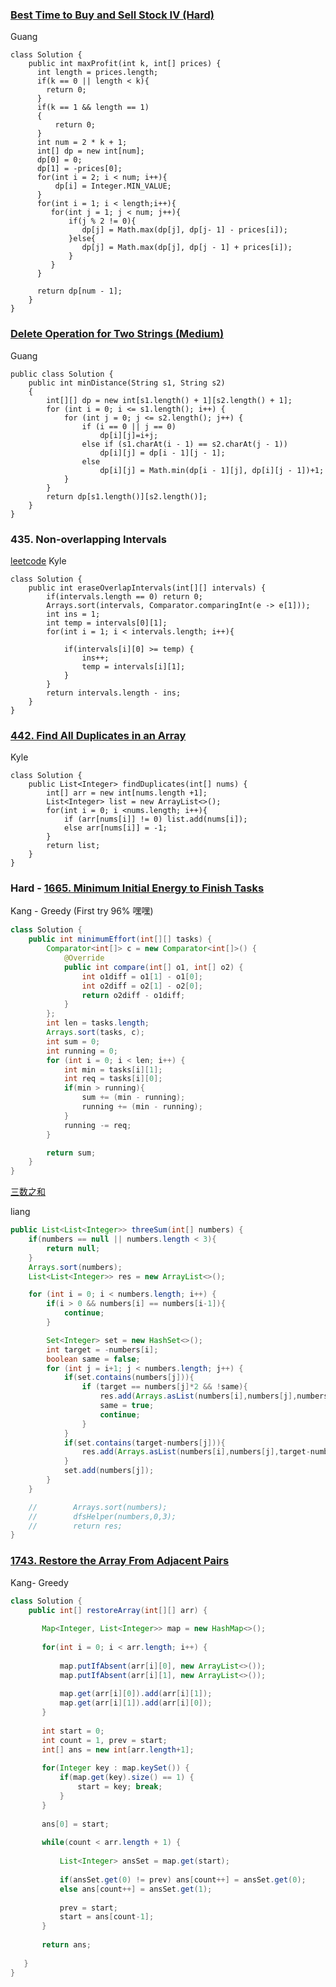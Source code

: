 ### [Best Time to Buy and Sell Stock IV (Hard)](https://leetcode.com/problems/best-time-to-buy-and-sell-stock-iv/description/)
Guang 
```
class Solution {
    public int maxProfit(int k, int[] prices) {
      int length = prices.length;
      if(k == 0 || length < k){
        return 0;
      }  
      if(k == 1 && length == 1)
      {
          return 0;
      }
      int num = 2 * k + 1;
      int[] dp = new int[num]; 
      dp[0] = 0;
      dp[1] = -prices[0];
      for(int i = 2; i < num; i++){
          dp[i] = Integer.MIN_VALUE;
      }
      for(int i = 1; i < length;i++){
         for(int j = 1; j < num; j++){
             if(j % 2 != 0){
                dp[j] = Math.max(dp[j], dp[j- 1] - prices[i]);
             }else{
                dp[j] = Math.max(dp[j], dp[j - 1] + prices[i]);
             }
         }
      }

      return dp[num - 1];
    }
} 

```
### [Delete Operation for Two Strings (Medium)](https://leetcode.com/problems/delete-operation-for-two-strings/description/)
Guang
```
public class Solution {
    public int minDistance(String s1, String s2) 
    {
        int[][] dp = new int[s1.length() + 1][s2.length() + 1];
        for (int i = 0; i <= s1.length(); i++) {
            for (int j = 0; j <= s2.length(); j++) {
                if (i == 0 || j == 0)
                    dp[i][j]=i+j;
                else if (s1.charAt(i - 1) == s2.charAt(j - 1))
                    dp[i][j] = dp[i - 1][j - 1];
                else
                    dp[i][j] = Math.min(dp[i - 1][j], dp[i][j - 1])+1;
            }
        }
        return dp[s1.length()][s2.length()];
    }
}

```

### 435. Non-overlapping Intervals
[leetcode](https://leetcode.com/problems/non-overlapping-intervals/)
Kyle
```
class Solution {
    public int eraseOverlapIntervals(int[][] intervals) {
        if(intervals.length == 0) return 0;
        Arrays.sort(intervals, Comparator.comparingInt(e -> e[1]));
        int ins = 1;
        int temp = intervals[0][1];
        for(int i = 1; i < intervals.length; i++){
            
            if(intervals[i][0] >= temp) {
                ins++;
                temp = intervals[i][1];
            }
        }
        return intervals.length - ins;
    }
}
```
### [442. Find All Duplicates in an Array](https://leetcode.com/problems/find-all-duplicates-in-an-array/)
Kyle
```
class Solution {
    public List<Integer> findDuplicates(int[] nums) {
        int[] arr = new int[nums.length +1];
        List<Integer> list = new ArrayList<>();
        for(int i = 0; i <nums.length; i++){
            if (arr[nums[i]] != 0) list.add(nums[i]);
            else arr[nums[i]] = -1;
        }
        return list;
    }
}
```

### Hard - [1665. Minimum Initial Energy to Finish Tasks](https://leetcode.com/problems/minimum-initial-energy-to-finish-tasks/)
Kang - Greedy (First try 96% 嘿嘿)
```java
class Solution {
    public int minimumEffort(int[][] tasks) {
        Comparator<int[]> c = new Comparator<int[]>() {
            @Override
            public int compare(int[] o1, int[] o2) {
                int o1diff = o1[1] - o1[0];
                int o2diff = o2[1] - o2[0];
                return o2diff - o1diff;
            }
        };
        int len = tasks.length;
        Arrays.sort(tasks, c);
        int sum = 0;
        int running = 0;
        for (int i = 0; i < len; i++) {
            int min = tasks[i][1];
            int req = tasks[i][0];
            if(min > running){
                sum += (min - running);
                running += (min - running);
            }
            running -= req;
        }

        return sum;
    }
}

```

[三数之和](https://www.lintcode.com/problem/57/description "三数之和")

liang 

```java
public List<List<Integer>> threeSum(int[] numbers) {
	if(numbers == null || numbers.length < 3){
		return null;
	}
	Arrays.sort(numbers);
	List<List<Integer>> res = new ArrayList<>();

	for (int i = 0; i < numbers.length; i++) {
		if(i > 0 && numbers[i] == numbers[i-1]){
			continue;
		}

		Set<Integer> set = new HashSet<>();
		int target = -numbers[i];
		boolean same = false;
		for (int j = i+1; j < numbers.length; j++) {
			if(set.contains(numbers[j])){
				if (target == numbers[j]*2 && !same){
					res.add(Arrays.asList(numbers[i],numbers[j],numbers[j]));
					same = true;
					continue;
				}
			}
			if(set.contains(target-numbers[j])){
				res.add(Arrays.asList(numbers[i],numbers[j],target-numbers[j]));
			}
			set.add(numbers[j]);
		}
	}

	//        Arrays.sort(numbers);
	//        dfsHelper(numbers,0,3);
	//        return res;
}
```

### [1743. Restore the Array From Adjacent Pairs](https://leetcode.com/problems/restore-the-array-from-adjacent-pairs/)
Kang- Greedy
```java
class Solution {
    public int[] restoreArray(int[][] arr) {
       
       Map<Integer, List<Integer>> map = new HashMap<>();
     
       for(int i = 0; i < arr.length; i++) {
           
           map.putIfAbsent(arr[i][0], new ArrayList<>());
           map.putIfAbsent(arr[i][1], new ArrayList<>());
           
           map.get(arr[i][0]).add(arr[i][1]);
           map.get(arr[i][1]).add(arr[i][0]);    
       }
       
       int start = 0;
       int count = 1, prev = start;
       int[] ans = new int[arr.length+1];
       
       for(Integer key : map.keySet()) {
           if(map.get(key).size() == 1) {
               start = key; break;
           }
       }
       
       ans[0] = start;
       
       while(count < arr.length + 1) {
           
           List<Integer> ansSet = map.get(start);
           
           if(ansSet.get(0) != prev) ans[count++] = ansSet.get(0);
           else ans[count++] = ansSet.get(1);
          
           prev = start;
           start = ans[count-1];
       }
       
       return ans;       
       
   }
}

```
